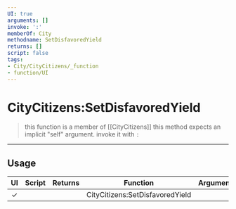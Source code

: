 ```yaml
---
UI: true
arguments: []
invoke: ':'
memberOf: City
methodname: SetDisfavoredYield
returns: []
script: false
tags:
- City/CityCitizens/_function
- function/UI
---
```

# CityCitizens:SetDisfavoredYield
> this function is a member of [[CityCitizens]]
> this method expects an implicit "self" argument. invoke it with `:`
-----
## Usage
|  UI | Script | Returns | Function | Arguments |
|:---:|:------:|-------:|:--------:|:---------|
|✓| ||CityCitizens:SetDisfavoredYield||

